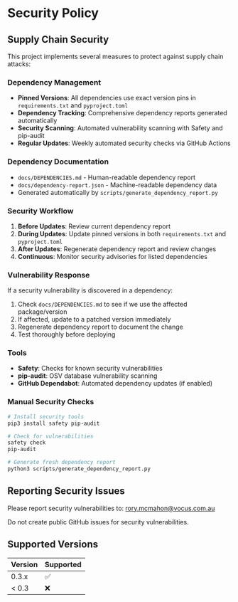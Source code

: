 # Security Policy

## Supply Chain Security

This project implements several measures to protect against supply chain attacks:

### Dependency Management

- **Pinned Versions**: All dependencies use exact version pins in `requirements.txt` and `pyproject.toml`
- **Dependency Tracking**: Comprehensive dependency reports generated automatically
- **Security Scanning**: Automated vulnerability scanning with Safety and pip-audit
- **Regular Updates**: Weekly automated security checks via GitHub Actions

### Dependency Documentation

- `docs/DEPENDENCIES.md` - Human-readable dependency report
- `docs/dependency-report.json` - Machine-readable dependency data
- Generated automatically by `scripts/generate_dependency_report.py`

### Security Workflow

1. **Before Updates**: Review current dependency report
2. **During Updates**: Update pinned versions in both `requirements.txt` and `pyproject.toml`
3. **After Updates**: Regenerate dependency report and review changes
4. **Continuous**: Monitor security advisories for listed dependencies

### Vulnerability Response

If a security vulnerability is discovered in a dependency:

1. Check `docs/DEPENDENCIES.md` to see if we use the affected package/version
2. If affected, update to a patched version immediately
3. Regenerate dependency report to document the change
4. Test thoroughly before deploying

### Tools

- **Safety**: Checks for known security vulnerabilities
- **pip-audit**: OSV database vulnerability scanning
- **GitHub Dependabot**: Automated dependency updates (if enabled)

### Manual Security Checks

```bash
# Install security tools
pip3 install safety pip-audit

# Check for vulnerabilities
safety check
pip-audit

# Generate fresh dependency report
python3 scripts/generate_dependency_report.py
```

## Reporting Security Issues

Please report security vulnerabilities to: rory.mcmahon@vocus.com.au

Do not create public GitHub issues for security vulnerabilities.

## Supported Versions

| Version | Supported          |
| ------- | ------------------ |
| 0.3.x   | :white_check_mark: |
| < 0.3   | :x:                |
